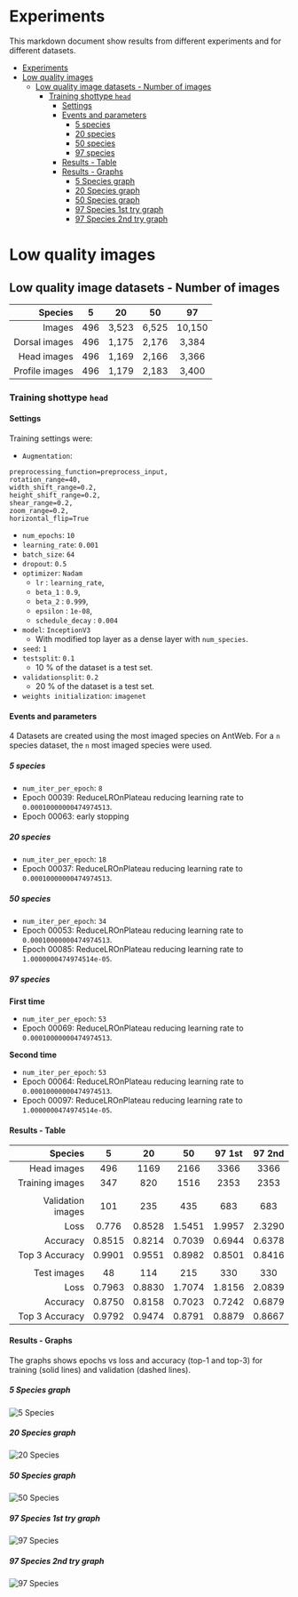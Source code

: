 # Experiments

This markdown document show results from different experiments and for different datasets.

<!-- TOC depthFrom:1 depthTo:6 withLinks:1 updateOnSave:1 orderedList:0 -->

- [Experiments](#experiments)
- [Low quality images](#low-quality-images)
	- [Low quality image datasets - Number of images](#low-quality-image-datasets-number-of-images)
		- [Training shottype `head`](#training-shottype-head)
			- [Settings](#settings)
			- [Events and parameters](#events-and-parameters)
				- [5 species](#5-species)
				- [20 species](#20-species)
				- [50 species](#50-species)
				- [97 species](#97-species)
			- [Results - Table](#results-table)
			- [Results - Graphs](#results-graphs)
				- [5 Species graph](#5-species-graph)
				- [20 Species graph](#20-species-graph)
				- [50 Species graph](#50-species-graph)
				- [97 Species 1st try graph](#97-species-1st-try-graph)
				- [97 Species 2nd try graph](#97-species-2nd-try-graph)

<!-- /TOC -->

# Low quality images

## Low quality image datasets - Number of images

|       Species |  5  |      20      |      50      |        97        |
|-------------: | :-: | :----------: | :----------: | :--------------: |
|        Images | 496 | 3,523       | 6,525       | 10,150         |
| Dorsal images | 496 |     1,175     |   2,176     |    3,384       |
|   Head images | 496 |     1,169     |   2,166     |    3,366       |
|Profile images | 496 |     1,179     |   2,183     |    3,400       |

### Training shottype `head`

#### Settings

Training settings were:

- `Augmentation`:
```  
preprocessing_function=preprocess_input,
rotation_range=40,
width_shift_range=0.2,
height_shift_range=0.2,
shear_range=0.2,
zoom_range=0.2,
horizontal_flip=True
```
- `num_epochs`: `10`
- `learning_rate`: `0.001`
- `batch_size`: `64`
- `dropout`: `0.5`
- `optimizer`: `Nadam`
  - `lr` : `learning_rate`,
  - `beta_1` : `0.9`,
  - `beta_2` : `0.999`,
  - `epsilon` : `1e-08`,
  - `schedule_decay` : `0.004`
- `model`: `InceptionV3`
  - With modified top layer as a dense layer with `num_species`.
- `seed`: `1`
- `testsplit`: `0.1`
  - 10 % of the dataset is a test set.
- `validationsplit`: `0.2`
  - 20 % of the dataset is a test set.
- `weights initialization`: `imagenet`

#### Events and parameters
4 Datasets are created using the most imaged species on AntWeb. For a `n` species dataset, the `n` most imaged species were used.

##### 5 species
- `num_iter_per_epoch`: `8`
- Epoch 00039: ReduceLROnPlateau reducing learning rate to `0.00010000000474974513`.
- Epoch 00063: early stopping

##### 20 species
- `num_iter_per_epoch`: `18`
- Epoch 00037: ReduceLROnPlateau reducing learning rate to `0.00010000000474974513`.

##### 50 species
- `num_iter_per_epoch`: `34`
- Epoch 00053: ReduceLROnPlateau reducing learning rate to `0.00010000000474974513`.
- Epoch 00085: ReduceLROnPlateau reducing learning rate to `1.0000000474974514e-05`.

##### 97 species
**First time**
- `num_iter_per_epoch`: `53`
- Epoch 00069: ReduceLROnPlateau reducing learning rate to `0.00010000000474974513`.

**Second time**
- `num_iter_per_epoch`: `53`
- Epoch 00064: ReduceLROnPlateau reducing learning rate to `0.00010000000474974513`.
- Epoch 00097: ReduceLROnPlateau reducing learning rate to `1.0000000474974514e-05`.

#### Results - Table

|           Species |    5   |   20   |   50   | 97 1st | 97 2nd   |
|------------------:|:------:|:------:|:------:|:------:|:-----:   |
|       Head images |    496 |   1169 |   2166 |   3366 | 3366	   |
|   Training images |    347 |    820 |   1516 |   2353 | 2353	   |
|                   |        |        |        |        |		   |
| Validation images |    101 |    235 |    435 |    683 | 683	   |
|              Loss |  0.776 | 0.8528 | 1.5451 | 1.9957 | 2.3290   |
|          Accuracy | 0.8515 | 0.8214 | 0.7039 | 0.6944 | 0.6378   |
|    Top 3 Accuracy | 0.9901 | 0.9551 | 0.8982 | 0.8501 | 0.8416   |
|                   |        |        |        |        |		   |
|       Test images |     48 |    114 |    215 |    330 |	330	   |
|              Loss | 0.7963 | 0.8830 | 1.7074 | 1.8156 | 2.0839   |
|          Accuracy | 0.8750 | 0.8158 | 0.7023 | 0.7242 | 0.6879   |
|    Top 3 Accuracy | 0.9792 | 0.9474 | 0.8791 | 0.8879 | 0.8667   |

#### Results - Graphs
The graphs shows epochs vs loss and accuracy (top-1 and top-3) for training (solid lines) and validation (dashed lines).

##### 5 Species graph

![5 Species](/docs_experiments/top5species_Qlow.png)

##### 20 Species graph

![20 Species](/docs_experiments/top20species_Qlow.png)

##### 50 Species graph

![50 Species](/docs_experiments/top50species_Qlow.png)

##### 97 Species 1st try graph

![97 Species](/docs_experiments/top97species_Qlow.png)

##### 97 Species 2nd try graph

![97 Species](/docs_experiments/top97species_Qlow2.png)
